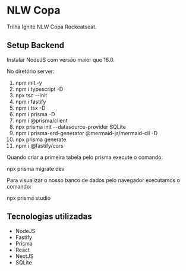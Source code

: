 # NLW Copa
Trilha Ignite NLW Copa Rockeatseat. 


## Setup Backend

Instalar NodeJS com versão maior que 16.0.

No diretório server:

1) npm init -y
2) npm i typescript -D
3) npx tsc --init
4) npm i fastify
5) npm i tsx -D
6) npm i prisma -D
7) npm i @prisma/client
8) npx prisma init --datasource-provider SQLite
9) npm i prisma-erd-generator @mermaid-js/mermaid-cli -D 
10) npx prisma generate 
11) npm i @fastify/cors

Quando criar a primeira tabela pelo prisma execute o comando:

npx prisma migrate dev

Para visualizar o nosso banco de dados pelo navegador executamos o comando:

npx prisma studio

## Tecnologias utilizadas

- NodeJS
- Fastify
- Prisma
- React
- NextJS
- SQLite
